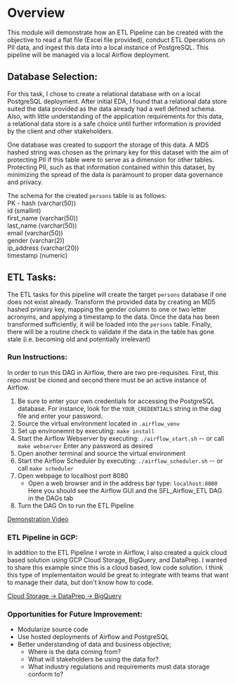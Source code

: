 # Overview

This module will demonstrate how an ETL Pipeline can be created with the objective to read a flat file (Excel file provided), conduct ETL Operations on PII data, and ingest this data into a local instance of PostgreSQL. This pipeline will be managed via a local Airflow deployment.

## Database Selection:

For this task, I chose to create a relational database with on a local PostgreSQL deployment. After initial EDA, I found that a relational data store suited the data provided as the data already had a well defined schema. Also, with little understanding of the application requirements for this data, a relational data store is a safe choice until further information is provided by the client and other stakeholders. 

One database was created to support the storage of this data. A MD5 hashed string was chosen as the primary key for this dataset with the aim of protecting PII if this table were to serve as a dimension for other tables. Protecting PII, such as that information contained within this dataset, by minimizing the spread of the data is paramount to proper data governance and privacy. 

The schema for the created `persons` table is as follows:<br>
PK - hash (varchar(50)) <br>
id (smallint) <br>
first_name (varchar(50)) <br>
last_name (varchar(50)) <br>
email (varchar(50)) <br>
gender (varchar(2)) <br>
ip_address (varchar(20)) <br>
timestamp (numeric) <br>

## ETL Tasks:

The ETL tasks for this pipeline will create the target `persons` database if one does not exist already. Transform the provided data by creating an MD5 hashed primary key, mapping the gender column to one or two letter acronyms, and applying a timestamp to the data. Once the data has been transformed sufficiently, it will be loaded into the `persons` table. Finally, there will be a routine check to validate if the data in the table has gone stale (i.e. becoming old and potentially irrelevant)

### Run Instructions:
In order to run this DAG in Airflow, there are two pre-requisites. First, this repo must be cloned and second there must be an active instance of Airflow.

1. Be sure to enter your own credentials for accessing the PostgreSQL database. For instance, look for the `YOUR_CREDENTIALS` string in the dag file and enter your password. 
2. Source the virtual environment located in `.airflow_venv`
3. Set up environemnt by executing: `make install`
4. Start the Airflow Webserver by executing: `./airflow_start.sh` -- or call `make webserver`
    Enter any password as desired
5. Open another terminal and source the virtual environment
6. Start the Airflow Scheduler by executing: `./airflow_scheduler.sh` -- or call `make scheduler`
7. Open webpage to localhost port 8080
    - Open a web browser and in the address bar type: `localhost:8080`
Here you should see the Airflow GUI and the SFL_Airflow_ETL DAG in the DAGs tab
8. Turn the DAG On to run the ETL Pipeline

[Demonstration Video](https://youtu.be/fBfXb-7X1mY)

### ETL Pipeline in GCP:

In addition to the ETL Pipeline I wrote in Airflow, I also created a quick cloud based solution using GCP Cloud Storage, BigQuery, and DataPrep. I wanted to share this example since this is a cloud based, low code solution. I think this type of implementaiton would be great to integrate with teams that want to manage their data, but don't know how to code. 

[Cloud Storage -> DataPrep -> BigQuery](https://youtu.be/rQxzZBW_iRU)

### Opportunities for Future Improvement:
- Modularize source code
- Use hosted deployments of Airflow and PostgreSQL
- Better understanding of data and business objective;
    - Where is the data coming from?
    - What will stakeholders be using the data for?
    - What industry regulations and requirements must data storage conform to?
